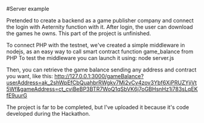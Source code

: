 #Server example

Pretended to create a backend as a game publisher company and connect the login with Aeternity function with it.
After login, the user can download the games he owns. This part of the project is unfinished.

To connect PHP with the testnet, we've created a simple middleware in nodejs, as an easy way to call smart contract function game_balance from PHP
To test the middleware you can launch it using:
node server.js

Then, you can retrieve the game balance sending any address and contract you want, like this:
http://127.0.0.1:3000/gameBalance?userAddress=ak_2shWpEfCbQuahbrRWgkv7Mi2vCv4zov3Ybf6XiPRUZYjiVt5Wf&gameAddress=ct_cviBeBP3BTR7WoQ1qSbVK6j7oGBHsnHz1i783sLqEKfE9uurG

The project is far to be completed, but I've uploaded it because it's code developed during the Hackathon.
